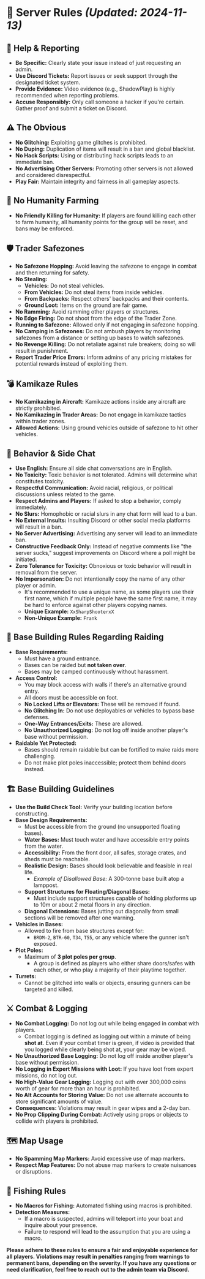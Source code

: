 # **📜 Server Rules** *(Updated: 2024-11-13)*

## **🔧 Help & Reporting**
- **Be Specific:** Clearly state your issue instead of just requesting an admin.
- **Use Discord Tickets:** Report issues or seek support through the designated ticket system.
- **Provide Evidence:** Video evidence (e.g., ShadowPlay) is highly recommended when reporting problems.
- **Accuse Responsibly:** Only call someone a hacker if you're certain. Gather proof and submit a ticket on Discord.

## **⚠️ The Obvious**
- **No Glitching:** Exploiting game glitches is prohibited.
- **No Duping:** Duplication of items will result in a ban and global blacklist.
- **No Hack Scripts:** Using or distributing hack scripts leads to an immediate ban.
- **No Advertising Other Servers:** Promoting other servers is not allowed and considered disrespectful.
- **Play Fair:** Maintain integrity and fairness in all gameplay aspects.

## **👥 No Humanity Farming**
- **No Friendly Killing for Humanity:** If players are found killing each other to farm humanity, all humanity points for the group will be reset, and bans may be enforced.

## **🛡️ Trader Safezones**
- **No Safezone Hopping:** Avoid leaving the safezone to engage in combat and then returning for safety.
- **No Stealing:**
  - **Vehicles:** Do not steal vehicles.
  - **From Vehicles:** Do not steal items from inside vehicles.
  - **From Backpacks:** Respect others' backpacks and their contents.
  - **Ground Loot:** Items on the ground are fair game.
- **No Ramming:** Avoid ramming other players or structures.
- **No Edge Firing:** Do not shoot from the edge of the Trader Zone.
- **Running to Safezone:** Allowed only if not engaging in safezone hopping.
- **No Camping in Safezones:** Do not ambush players by monitoring safezones from a distance or setting up bases to watch safezones.
- **No Revenge Killing:** Do not retaliate against rule breakers; doing so will result in punishment.
- **Report Trader Price Errors:** Inform admins of any pricing mistakes for potential rewards instead of exploiting them.

## **💣 Kamikaze Rules**
- **No Kamikazing in Aircraft:** Kamikaze actions inside any aircraft are strictly prohibited.
- **No Kamikazing in Trader Areas:** Do not engage in kamikaze tactics within trader zones.
- **Allowed Actions:** Using ground vehicles outside of safezone to hit other vehicles.

## **💬 Behavior & Side Chat**
- **Use English:** Ensure all side chat conversations are in English.
- **No Toxicity:** Toxic behavior is not tolerated. Admins will determine what constitutes toxicity.
- **Respectful Communication:** Avoid racial, religious, or political discussions unless related to the game.
- **Respect Admins and Players:** If asked to stop a behavior, comply immediately.
- **No Slurs:** Homophobic or racial slurs in any chat form will lead to a ban.
- **No External Insults:** Insulting Discord or other social media platforms will result in a ban.
- **No Server Advertising:** Advertising any server will lead to an immediate ban.
- **Constructive Feedback Only:** Instead of negative comments like "the server sucks," suggest improvements on Discord where a poll might be initiated.
- **Zero Tolerance for Toxicity:** Obnoxious or toxic behavior will result in removal from the server.
- **No Impersonation:** Do not intentionally copy the name of any other player or admin.
  - It's recommended to use a unique name, as some players use their first name, which if multiple people have the same first name, it may be hard to enforce against other players copying names.
  - **Unique Example:** `XxSharpShooterxX`
  - **Non-Unique Example:** `Frank`

## **🏰 Base Building Rules Regarding Raiding**
- **Base Requirements:**
  - Must have a ground entrance.
  - Bases can be raided but **not taken over**.
  - Bases may be camped continuously without harassment.
- **Access Control:**
  - You may block access with walls if there's an alternative ground entry.
  - All doors must be accessible on foot.
  - **No Locked Lifts or Elevators:** These will be removed if found.
  - **No Glitching In:** Do not use deployables or vehicles to bypass base defenses.
  - **One-Way Entrances/Exits:** These are allowed.
  - **No Unauthorized Logging:** Do not log off inside another player's base without permission.
- **Raidable Yet Protected:**
  - Bases should remain raidable but can be fortified to make raids more challenging.
  - Do not make plot poles inaccessible; protect them behind doors instead.

## **🏗️ Base Building Guidelines**
- **Use the Build Check Tool:** Verify your building location before constructing.
- **Base Design Requirements:**
  - Must be accessible from the ground (no unsupported floating bases).
  - **Water Bases:** Must touch water and have accessible entry points from the water.
  - **Accessibility:** From the front door, all safes, storage crates, and sheds must be reachable.
  - **Realistic Design:** Bases should look believable and feasible in real life.
    - *Example of Disallowed Base:* A 300-tonne base built atop a lamppost.
  - **Support Structures for Floating/Diagonal Bases:**
    - Must include support structures capable of holding platforms up to 10m or about 2 metal floors in any direction.
  - **Diagonal Extensions:** Bases jutting out diagonally from small sections will be removed after one warning.
- **Vehicles in Bases:**
  - Allowed to fire from base structures except for:
    - `BRDM-2`, `BTR-60`, `T34`, `T55`, or any vehicle where the gunner isn't exposed.
- **Plot Poles:**
  - Maximum of **3 plot poles per group**.
    - A group is defined as players who either share doors/safes with each other, or who play a majority of their playtime together.
- **Turrets:**
  - Cannot be glitched into walls or objects, ensuring gunners can be targeted and killed.

## **⚔️ Combat & Logging**
- **No Combat Logging:** Do not log out while being engaged in combat with players.
  - Combat logging is defined as logging out within a minute of being __shot at__. Even if your combat timer is green, if video is provided that you logged while clearly being shot at, your gear may be wiped.
- **No Unauthorized Base Logging:** Do not log off inside another player's base without permission.
- **No Logging in Expert Missions with Loot:** If you have loot from expert missions, do not log out.
- **No High-Value Gear Logging:** Logging out with over 300,000 coins worth of gear for more than an hour is prohibited.
- **No Alt Accounts for Storing Value:** Do not use alternate accounts to store significant amounts of value.
- **Consequences:** Violations may result in gear wipes and a 2-day ban.
- **No Prop Clipping During Combat:** Actively using props or objects to collide with players is prohibited.

## **🗺️ Map Usage**
- **No Spamming Map Markers:** Avoid excessive use of map markers.
- **Respect Map Features:** Do not abuse map markers to create nuisances or disruptions.

## **🎣 Fishing Rules**
- **No Macros for Fishing:** Automated fishing using macros is prohibited.
- **Detection Measures:**
  - If a macro is suspected, admins will teleport into your boat and inquire about your presence.
  - Failure to respond will lead to the assumption that you are using a macro.

**Please adhere to these rules to ensure a fair and enjoyable experience for all players. Violations may result in penalties ranging from warnings to permanent bans, depending on the severity. If you have any questions or need clarification, feel free to reach out to the admin team via Discord.**
